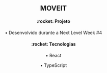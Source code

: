 <h2 align="center">
  MOVEIT
</h2>

<h4 align="center">:rocket: Projeto</h4>
<p align="center">• Desenvolvido durante a Next Level Week #4<p>

<h4 align="center">:rocket: Tecnologias</h4>
<p align="center">• React<p>
<p align="center">• TypeScript<p>

